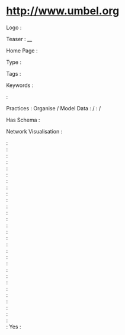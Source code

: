 # http://www.umbel.org

Logo
:   ![]()

Teaser
:   __

Home Page
:   

Type
:   

Tags
:   

Keywords
:   

:   

Practices
:   Organise / Model Data
:    / 
:    / 

Has Schema
:   

Network Visualisation
:   


:   
:   
:   
:   
:   
:   
:   
:   
:   
:   
:   
:   
:   
:   
:   
:   
:   
:   
:   
:   
:   
:   
:   
:   
:   
:   
:   
:   
:   
:   Yes
:   
